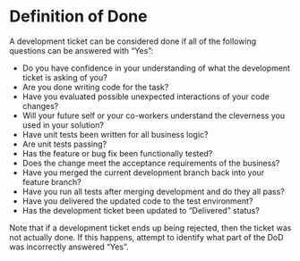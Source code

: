 # Definition of Done

A development ticket can be considered done if all of the following questions can be answered with “Yes”:

- Do you have confidence in your understanding of what the development ticket is asking of you?
- Are you done writing code for the task?
- Have you evaluated possible unexpected interactions of your code changes?
- Will your future self or your co-workers understand the cleverness you used in your solution?
- Have unit tests been written for all business logic?
- Are unit tests passing?
- Has the feature or bug fix been functionally tested?
- Does the change meet the acceptance requirements of the business?
- Have you merged the current development branch back into your feature branch?
- Have you run all tests after merging development and do they all pass?
- Have you delivered the updated code to the test environment?
- Has the development ticket been updated to “Delivered” status?

Note that if a development ticket ends up being rejected, then the ticket was not actually done. If this happens, attempt to identify what part of the DoD was incorrectly answered “Yes”.
